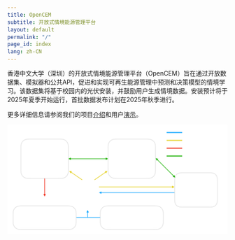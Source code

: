 ```yaml
---
title: OpenCEM
subtitle: 开放式情境能源管理平台
layout: default
permalink: "/"
page_id: index
lang: zh-CN
---
```


香港中文大学（深圳）的开放式情境能源管理平台（OpenCEM）旨在通过开放数据集、模拟器和公共API，促进和实现可再生能源管理中预测和决策模型的情境学习。该数据集将基于校园内的光伏安装，并鼓励用户生成情境数据。安装预计将于2025年夏季开始运行，首批数据发布计划在2025年秋季进行。

更多详细信息请参阅我们的项目[介绍](/zh-CN/introduction.html)和用户[演示](/zh-CN/demo.html)。

<img src="/assets/images/OpenCEM.zh-CN.svg"
     alt="OpenCEM-overview"
     class="OpenCEM-overview"
     style="max-width: 100%; height: auto;">
